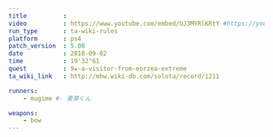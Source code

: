 ```yaml
---
title          :
video          : https://www.youtube.com/embed/UJ3MYRlKRtY #https://youtu.be/UJ3MYRlKRtY
run_type       : ta-wiki-rules
platform       : ps4
patch_version  : 5.00
date           : 2018-09-02
time           : 19'32"61
quest          : 9★-a-visitor-from-eorzea-extreme
ta_wiki_link   : http://mhw.wiki-db.com/solota/record/1211

runners:
    - mugime #- 麦芽くん

weapons:
    - bow
---
```

